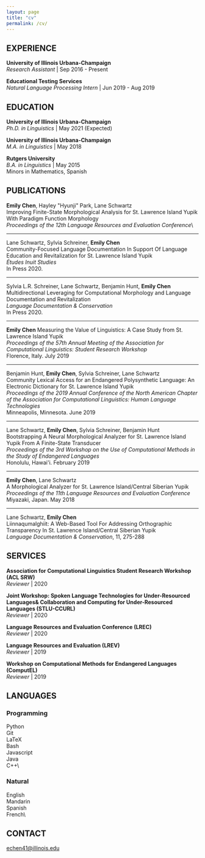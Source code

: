 ```yaml
---
layout: page
title: "cv"
permalink: /cv/
---
```


## EXPERIENCE

**University of Illinois Urbana-Champaign**  
*Research Assistant* | Sep 2016 - Present

**Educational Testing Services**  
*Natural Language Processing Intern* | Jun 2019 - Aug 2019


## EDUCATION

**University of Illinois Urbana-Champaign**\
*Ph.D. in Linguistics* | May 2021 (Expected)

**University of Illinois Urbana-Champaign**\
*M.A. in Linguistics* | May 2018

**Rutgers University**\
*B.A. in Linguistics* | May 2015\
Minors in Mathematics, Spanish


## PUBLICATIONS

**Emily Chen**, Hayley "Hyunji" Park, Lane Schwartz\
Improving Finite-State Morphological Analysis for St. Lawrence Island Yupik With Paradigm Function Morphology\
*Proceedings of the 12th Language Resources and Evaluation Conference*\

---

Lane Schwartz, Sylvia Schreiner, **Emily Chen**\
Community-Focused Language Documentation In Support Of Language Education and Revitalization for St. Lawrence Island Yupik\
*Études Inuit Studies*\
In Press 2020.

---

Sylvia L.R. Schreiner, Lane Schwartz, Benjamin Hunt, **Emily Chen**\
Multidirectional Leveraging for Computational Morphology and Language Documentation and Revitalization\
*Language Documentation & Conservation*\
In Press 2020.

---

**Emily Chen**
Measuring the Value of Linguistics: A Case Study from St. Lawrence Island Yupik\
*Proceedings of the 57th Annual Meeting of the Association for Computational Linguistics: Student Research Workshop*\
Florence, Italy. July 2019

---

Benjamin Hunt, **Emily Chen**, Sylvia Schreiner, Lane Schwartz\
Community Lexical Access for an Endangered Polysynthetic Language: An Electronic Dictionary for St. Lawrence Island Yupik\
*Proceedings of the 2019 Annual Conference of the North American Chapter of the Association for Computational Linguistics: Human Language Technologies*\
Minneapolis, Minnesota. June 2019

---

Lane Schwartz, **Emily Chen**, Sylvia Schreiner, Benjamin Hunt\
Bootstrapping A Neural Morphological Analyzer for St. Lawrence Island Yupik From A Finite-State Transducer\
*Proceedings of the 3rd Workshop on the Use of Computational Methods in the Study of Endangered Languages*\
Honolulu, Hawai'i. February 2019

---

**Emily Chen**, Lane Schwartz\
A Morphological Analyzer for St. Lawrence Island/Central Siberian Yupik\
*Proceedings of the 11th Language Resources and Evaluation Conference*\
Miyazaki, Japan. May 2018

---

Lane Schwartz, **Emily Chen**\
Liinnaqumalghiit: A Web-Based Tool For Addressing Orthographic Transparency In St. Lawrence Island/Central Siberian Yupik\
*Language Documentation & Conservation*, 11, 275-288


## SERVICES

**Association for Computational Linguistics Student Research Workshop (ACL SRW)**\
*Reviewer* | 2020

**Joint Workshop: Spoken Language Technologies for Under-Resourced Languages\& Collaboration and Computing for Under-Resourced Languages (STLU-CCURL)** \
*Reviewer* | 2020

**Language Resources and Evaluation Conference (LREC)**\
*Reviewer* | 2020

**Language Resources and Evaluation (LREV)**\
*Reviewer* | 2019

**Workshop on Computational Methods for Endangered Languages (ComputEL)**\
*Reviewer* | 2019


## LANGUAGES

### Programming

Python\
Git\
LaTeX\
Bash\
Javascript\
Java\
C++\

### Natural

English\
Mandarin\
Spanish\
French\


## CONTACT
echen41@illinois.edu
